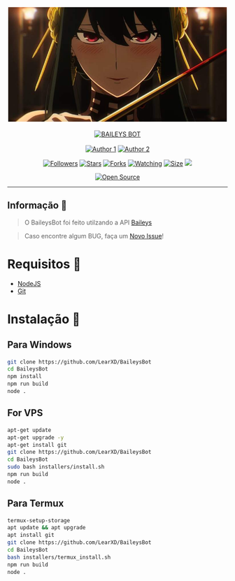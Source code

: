 <div align="center">
<img src="assets/images/profile.jpg" alt="BaileysBot" width="500"/>
<br>
<br>
<a href="#"><img title="BAILEYS BOT" src="https://img.shields.io/badge/BAILEYS BOT MULTI DEVICE-green?colorA=%23ff0000&colorB=%23017e40&style=for-the-badge"></a>
<br>
<br>
<a href="https://github.com/LearXD"><img title="Author 1" src="https://img.shields.io/badge/Author-LearXD-black.svg?style=for-the-badge&logo=github"></a>
<a href="https://github.com/SmallkingDev"><img title="Author 2" src="https://img.shields.io/badge/Author-SmallKingDev-black.svg?style=for-the-badge&logo=github"></a>

<a href="https://github.com/LearXD"><img title="Followers" src="https://img.shields.io/github/followers/LearXD?color=black&style=flat-square"></a>
<a href="https://github.com/LearXD/BaileysBot"><img title="Stars" src="https://img.shields.io/github/stars/LearXD/BaileysBot?color=black&style=flat-square"></a>
<a href="https://github.com/LearXD/BaileysBot"><img title="Forks" src="https://img.shields.io/github/forks/LearXD/BaileysBot?color=black&style=flat-square"></a>
<a href="https://github.com/LearXD/BaileysBot/watchers"><img title="Watching" src="https://img.shields.io/github/watchers/LearXD/BaileysBot?label=Watchers&color=black&style=flat-square"></a>
<a href="https://github.com/LearXD/BaileysBot"><img title="Size" src="https://img.shields.io/github/repo-size/LearXD/BaileysBot?style=flat-square&color=black"></a>
<a href="https://hits.seeyoufarm.com"><img src="https://hits.seeyoufarm.com/api/count/incr/badge.svg?url=https%3A%2F%2Fgithub.com%2FLearXD%2FBaileysBot&count_bg=%23000000&title_bg=%23555555&icon=git.svg&icon_color=%23E7E7E7&title=Alcan%C3%A7e&edge_flat=true"/></a>

<a href="https://github.com/LearXD/BaileysBot"><img title="Open Source" src="https://badges.frapsoft.com/os/v2/open-source.svg"></a>
</div>

---

## Informação 📀
> O BaileysBot foi feito utilzando a API [Baileys](https://github.com/adiwajshing/Baileys)

> Caso encontre algum BUG, faça um [Novo Issue](https://github.com/LearXD/BaileysBot/issues/new/choose)!


# Requisitos 📝
* [NodeJS](https://nodejs.org/en/)
* [Git](https://git-scm.com/downloads)



# Instalação 💾
## Para Windows
```bash
git clone https://github.com/LearXD/BaileysBot
cd BaileysBot
npm install
npm run build
node .
```


## For VPS
```bash
apt-get update
apt-get upgrade -y
apt-get install git
git clone https://github.com/LearXD/BaileysBot
cd BaileysBot
sudo bash installers/install.sh
npm run build
node .
```


## Para Termux
```bash
termux-setup-storage
apt update && apt upgrade
apt install git
git clone https://github.com/LearXD/BaileysBot
cd BaileysBot
bash installers/termux_install.sh
npm run build
node .
```
